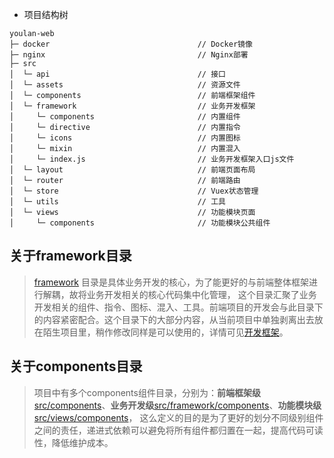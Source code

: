 * 项目结构树
~~~
youlan-web
├─ docker                                 // Docker镜像  
├─ nginx                                  // Nginx部署  
├─ src  
│  └─ api                                 // 接口
│  └─ assets                              // 资源文件
│  └─ components                          // 前端框架组件
│  └─ framework                           // 业务开发框架
│     └─ components                       // 内置组件  
│     └─ directive                        // 内置指令  
│     └─ icons                            // 内置图标  
│     └─ mixin                            // 内置混入  
│     └─ index.js                         // 业务开发框架入口js文件  
│  └─ layout                              // 前端页面布局
│  └─ router                              // 前端路由
│  └─ store                               // Vuex状态管理
│  └─ utils                               // 工具
│  └─ views                               // 功能模块页面
│     └─ components                       // 功能模块公共组件
~~~

## 关于framework目录

> [framework](https://gitee.com/dgxdks/youlan-boot/tree/master/youlan-web/src/framework) 目录是具体业务开发的核心，为了能更好的与前端整体框架进行解耦，故将业务开发相关的核心代码集中化管理，
> 这个目录汇聚了业务开发相关的组件、指令、图标、混入、工具。前端项目的开发会与此目录下的内容紧密配合。这个目录下的大部分内容，从当前项目中单独剥离出去放在陌生项目里，稍作修改同样是可以使用的，详情可见[开发框架](/docs/web-handbook/framework-methods.md)。

## 关于components目录

> 项目中有多个components组件目录，分别为：**前端框架级**[src/components](https://gitee.com/dgxdks/youlan-boot/tree/master/youlan-web/src/components)、**业务开发级**[src/framework/components](https://gitee.com/dgxdks/youlan-boot/tree/master/youlan-web/src/framework/components)、**功能模块级**[src/views/components](https://gitee.com/dgxdks/youlan-boot/tree/master/youlan-web/src/views/components)，
> 这么定义的目的是为了更好的划分不同级别组件之间的责任，递进式依赖可以避免将所有组件都归置在一起，提高代码可读性，降低维护成本。 